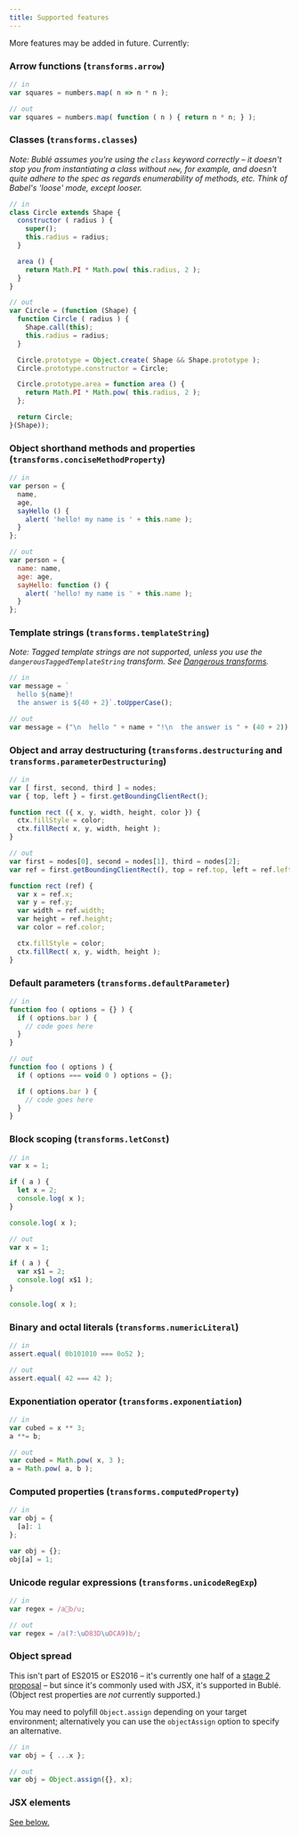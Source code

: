 ```yaml
---
title: Supported features
---
```


More features may be added in future. Currently:

### Arrow functions (`transforms.arrow`)

```js
// in
var squares = numbers.map( n => n * n );

// out
var squares = numbers.map( function ( n ) { return n * n; } );
```

### Classes (`transforms.classes`)

*Note: Bublé assumes you're using the `class` keyword correctly – it doesn't stop you from instantiating a class without `new`, for example, and doesn't quite adhere to the spec as regards enumerability of methods, etc. Think of Babel's 'loose' mode, except looser.*

```js
// in
class Circle extends Shape {
  constructor ( radius ) {
    super();
    this.radius = radius;
  }

  area () {
    return Math.PI * Math.pow( this.radius, 2 );
  }
}

// out
var Circle = (function (Shape) {
  function Circle ( radius ) {
    Shape.call(this);
    this.radius = radius;
  }

  Circle.prototype = Object.create( Shape && Shape.prototype );
  Circle.prototype.constructor = Circle;

  Circle.prototype.area = function area () {
    return Math.PI * Math.pow( this.radius, 2 );
  };

  return Circle;
}(Shape));
```


### Object shorthand methods and properties (`transforms.conciseMethodProperty`)

```js
// in
var person = {
  name,
  age,
  sayHello () {
    alert( 'hello! my name is ' + this.name );
  }
};

// out
var person = {
  name: name,
  age: age,
  sayHello: function () {
    alert( 'hello! my name is ' + this.name );
  }
};
```


### Template strings (`transforms.templateString`)

*Note: Tagged template strings are not supported, unless you use the `dangerousTaggedTemplateString` transform. See [Dangerous transforms](#dangerous-transforms).*

```js
// in
var message = `
  hello ${name}!
  the answer is ${40 + 2}`.toUpperCase();

// out
var message = ("\n  hello " + name + "!\n  the answer is " + (40 + 2)).toUpperCase();
```


### Object and array destructuring (`transforms.destructuring` and `transforms.parameterDestructuring`)

```js
// in
var [ first, second, third ] = nodes;
var { top, left } = first.getBoundingClientRect();

function rect ({ x, y, width, height, color }) {
  ctx.fillStyle = color;
  ctx.fillRect( x, y, width, height );
}

// out
var first = nodes[0], second = nodes[1], third = nodes[2];
var ref = first.getBoundingClientRect(), top = ref.top, left = ref.left;

function rect (ref) {
  var x = ref.x;
  var y = ref.y;
  var width = ref.width;
  var height = ref.height;
  var color = ref.color;

  ctx.fillStyle = color;
  ctx.fillRect( x, y, width, height );
}
```


### Default parameters (`transforms.defaultParameter`)

```js
// in
function foo ( options = {} ) {
  if ( options.bar ) {
    // code goes here
  }
}

// out
function foo ( options ) {
  if ( options === void 0 ) options = {};

  if ( options.bar ) {
    // code goes here
  }
}
```


### Block scoping (`transforms.letConst`)

```js
// in
var x = 1;

if ( a ) {
  let x = 2;
  console.log( x );
}

console.log( x );

// out
var x = 1;

if ( a ) {
  var x$1 = 2;
  console.log( x$1 );
}

console.log( x );
```


### Binary and octal literals (`transforms.numericLiteral`)

```js
// in
assert.equal( 0b101010 === 0o52 );

// out
assert.equal( 42 === 42 );
```


### Exponentiation operator (`transforms.exponentiation`)

```js
// in
var cubed = x ** 3;
a **= b;

// out
var cubed = Math.pow( x, 3 );
a = Math.pow( a, b );
```


### Computed properties (`transforms.computedProperty`)

```js
// in
var obj = {
  [a]: 1
};

var obj = {};
obj[a] = 1;
```


### Unicode regular expressions (`transforms.unicodeRegExp`)

```js
// in
var regex = /a💩b/u;

// out
var regex = /a(?:\uD83D\uDCA9)b/;
```


### Object spread

This isn't part of ES2015 or ES2016 – it's currently one half of a [stage 2 proposal](https://github.com/sebmarkbage/ecmascript-rest-spread) – but since it's commonly used with JSX, it's supported in Bublé. (Object rest properties are *not* currently supported.)

You may need to polyfill `Object.assign` depending on your target environment; alternatively you can use the `objectAssign` option to specify an alternative.

```js
// in
var obj = { ...x };

// out
var obj = Object.assign({}, x);
```


### JSX elements

[See below.](#jsx)
